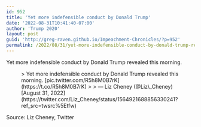 ```yaml
---
id: 952
title: 'Yet more indefensible conduct by Donald Trump'
date: '2022-08-31T10:41:40-07:00'
author: 'Trump 2020'
layout: post
guid: 'http://greg-raven.github.io/Impeachment-Chronicles/?p=952'
permalink: /2022/08/31/yet-more-indefensible-conduct-by-donald-trump-revealed/
---
```


Yet more indefensible conduct by Donald Trump revealed this morning.

<figure class="wp-block-embed is-type-rich is-provider-twitter wp-block-embed-twitter"><div class="wp-block-embed__wrapper">> Yet more indefensible conduct by Donald Trump revealed this morning. [pic.twitter.com/R5h8M0B7rK](https://t.co/R5h8M0B7rK)
> 
> — Liz Cheney (@Liz\_Cheney) [August 31, 2022](https://twitter.com/Liz_Cheney/status/1564921688856330241?ref_src=twsrc%5Etfw)

<script async="" charset="utf-8" src="https://platform.twitter.com/widgets.js"></script></div></figure>Source: Liz Cheney, Twitter